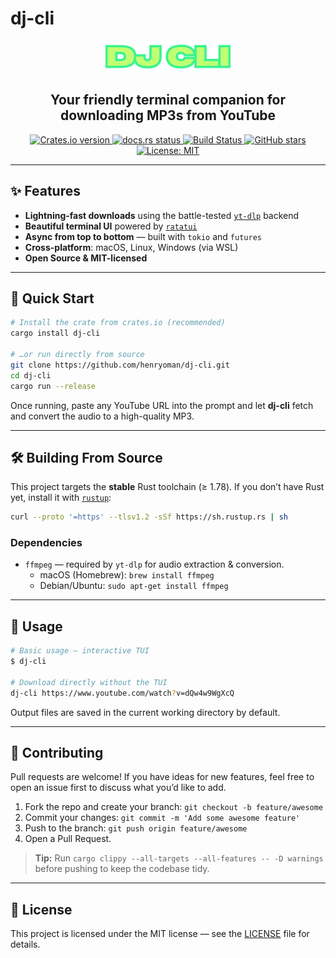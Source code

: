 # dj-cli

<p align="center">
  <img src="logo.png" alt="dj-cli logo" width="200"/>
</p>

<h2 align="center">Your friendly terminal companion for downloading MP3s from YouTube</h2>

<p align="center">
  <a href="https://crates.io/crates/dj-cli">
    <img src="https://img.shields.io/crates/v/dj-cli?label=crates.io&logo=rust&color=orange" alt="Crates.io version"/>
  </a>
  <a href="https://docs.rs/dj-cli">
    <img src="https://img.shields.io/docsrs/dj-cli?label=docs.rs" alt="docs.rs status"/>
  </a>
  <a href="https://github.com/henryoman/dj-cli/actions">
    <img src="https://img.shields.io/github/actions/workflow/status/henryoman/dj-cli/ci.yml?branch=main&label=CI&logo=github" alt="Build Status"/>
  </a>
  <a href="https://github.com/henryoman/dj-cli/stargazers">
    <img src="https://img.shields.io/github/stars/henryoman/dj-cli?style=social" alt="GitHub stars"/>
  </a>
  <a href="./LICENSE">
    <img src="https://img.shields.io/badge/license-MIT-blue.svg" alt="License: MIT"/>
  </a>
</p>

---

## ✨ Features

- **Lightning-fast downloads** using the battle-tested [`yt-dlp`](https://github.com/yt-dlp/yt-dlp) backend
- **Beautiful terminal UI** powered by [`ratatui`](https://ratatui.rs)
- **Async from top to bottom** — built with `tokio` and `futures`
- **Cross-platform**: macOS, Linux, Windows (via WSL)
- **Open Source & MIT-licensed**

---

## 🚀 Quick Start

```bash
# Install the crate from crates.io (recommended)
cargo install dj-cli

# …or run directly from source
git clone https://github.com/henryoman/dj-cli.git
cd dj-cli
cargo run --release
```

Once running, paste any YouTube URL into the prompt and let **dj-cli** fetch and convert the audio to a high-quality MP3.

---

## 🛠️ Building From Source

This project targets the **stable** Rust toolchain (≥ 1.78). If you don’t have Rust yet, install it with [`rustup`](https://www.rust-lang.org/tools/install):

```bash
curl --proto '=https' --tlsv1.2 -sSf https://sh.rustup.rs | sh
```

### Dependencies

- `ffmpeg` — required by `yt-dlp` for audio extraction & conversion.
  - macOS (Homebrew): `brew install ffmpeg`
  - Debian/Ubuntu: `sudo apt-get install ffmpeg`

---

## 📖 Usage

```bash
# Basic usage – interactive TUI
$ dj-cli

# Download directly without the TUI
dj-cli https://www.youtube.com/watch?v=dQw4w9WgXcQ
```

Output files are saved in the current working directory by default.

---

## 🤝 Contributing

Pull requests are welcome! If you have ideas for new features, feel free to open an issue first to discuss what you’d like to add.

1. Fork the repo and create your branch: `git checkout -b feature/awesome`  
2. Commit your changes: `git commit -m 'Add some awesome feature'`  
3. Push to the branch: `git push origin feature/awesome`  
4. Open a Pull Request.

> **Tip:** Run `cargo clippy --all-targets --all-features -- -D warnings` before pushing to keep the codebase tidy.

---

## 📜 License

This project is licensed under the MIT license — see the [LICENSE](./LICENSE) file for details.
